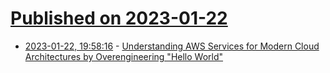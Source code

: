 # [Published on 2023-01-22](index.md)

* [2023-01-22, 19:58:16](https://lobste.rs/s/tafwcf/understanding_aws_services_for_modern) - [Understanding AWS Services for Modern Cloud Architectures by Overengineering \"Hello World\"](https://bas.codes/posts/aws-architecture-overengineering)
